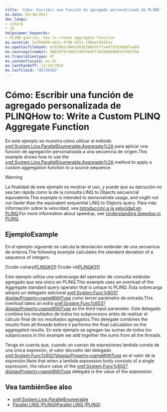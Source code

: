 ```yaml
---
title: 'Cómo: Escribir una función de agregado personalizada de PLINQ'
ms.date: 03/30/2017
dev_langs:
- csharp
- vb
helpviewer_keywords:
- PLINQ queries, how to create aggregate function
ms.assetid: 5a70dd49-ab2a-4798-b551-196ee7042b1a
ms.openlocfilehash: dc03802c960c0926380d7b7fa44fdf436b8fea89
ms.sourcegitcommit: d8020797a6657d0fbbdff362b80300815f682f94
ms.translationtype: HT
ms.contentlocale: es-ES
ms.lasthandoff: 11/24/2020
ms.locfileid: "95734262"
---
```

# <a name="how-to-write-a-custom-plinq-aggregate-function"></a><span data-ttu-id="69b83-102">Cómo: Escribir una función de agregado personalizada de PLINQ</span><span class="sxs-lookup"><span data-stu-id="69b83-102">How to: Write a Custom PLINQ Aggregate Function</span></span>

<span data-ttu-id="69b83-103">En este ejemplo se muestra cómo utilizar el método <xref:System.Linq.ParallelEnumerable.Aggregate%2A> para aplicar una función de agregación personalizada a una secuencia de origen.</span><span class="sxs-lookup"><span data-stu-id="69b83-103">This example shows how to use the <xref:System.Linq.ParallelEnumerable.Aggregate%2A> method to apply a custom aggregation function to a source sequence.</span></span>  
  
> [!WARNING]
> <span data-ttu-id="69b83-104">La finalidad de este ejemplo es mostrar el uso, y puede que su ejecución no sea tan rápida como la de la consulta LINQ to Objects secuencial equivalente.</span><span class="sxs-lookup"><span data-stu-id="69b83-104">This example is intended to demonstrate usage, and might not run faster than the equivalent sequential LINQ to Objects query.</span></span> <span data-ttu-id="69b83-105">Para más información sobre la velocidad, vea [Introducción a la velocidad en PLINQ](understanding-speedup-in-plinq.md).</span><span class="sxs-lookup"><span data-stu-id="69b83-105">For more information about speedup, see [Understanding Speedup in PLINQ](understanding-speedup-in-plinq.md).</span></span>  
  
## <a name="example"></a><span data-ttu-id="69b83-106">Ejemplo</span><span class="sxs-lookup"><span data-stu-id="69b83-106">Example</span></span>  

 <span data-ttu-id="69b83-107">En el ejemplo siguiente se calcula la desviación estándar de una secuencia de enteros.</span><span class="sxs-lookup"><span data-stu-id="69b83-107">The following example calculates the standard deviation of a sequence of integers.</span></span>  
  
 [!code-csharp[PLINQ#31](../../../samples/snippets/csharp/VS_Snippets_Misc/plinq/cs/plinqsamples.cs#31)]
 [!code-vb[PLINQ#31](../../../samples/snippets/visualbasic/VS_Snippets_Misc/plinq/vb/plinqsnippets1.vb#31)]  
  
 <span data-ttu-id="69b83-108">Este ejemplo utiliza una sobrecarga del operador de consulta estándar agregado que sea único en PLINQ.</span><span class="sxs-lookup"><span data-stu-id="69b83-108">This example uses an overload of the Aggregate standard query operator that is unique to PLINQ.</span></span> <span data-ttu-id="69b83-109">Esta sobrecarga adopta un delegado adicional <xref:System.Func%603?displayProperty=nameWithType> como tercer parámetro de entrada.</span><span class="sxs-lookup"><span data-stu-id="69b83-109">This overload takes an extra <xref:System.Func%603?displayProperty=nameWithType> as the third input parameter.</span></span> <span data-ttu-id="69b83-110">Este delegado combina los resultados de todos los subprocesos antes de realizar el cálculo final de los resultados agregados.</span><span class="sxs-lookup"><span data-stu-id="69b83-110">This delegate combines the results from all threads before it performs the final calculation on the aggregated results.</span></span> <span data-ttu-id="69b83-111">En este ejemplo se agregan las sumas de todos los subprocesos.</span><span class="sxs-lookup"><span data-stu-id="69b83-111">In this example we add together the sums from all the threads.</span></span>  
  
 <span data-ttu-id="69b83-112">Tenga en cuenta que, cuando un cuerpo de expresiones lambda consta de una única expresión, el valor devuelto del delegado <xref:System.Func%602?displayProperty=nameWithType> es el valor de la expresión.</span><span class="sxs-lookup"><span data-stu-id="69b83-112">Note that when a lambda expression body consists of a single expression, the return value of the <xref:System.Func%602?displayProperty=nameWithType> delegate is the value of the expression.</span></span>  
  
## <a name="see-also"></a><span data-ttu-id="69b83-113">Vea también</span><span class="sxs-lookup"><span data-stu-id="69b83-113">See also</span></span>

- <xref:System.Linq.ParallelEnumerable>
- [<span data-ttu-id="69b83-114">Parallel LINQ (PLINQ)</span><span class="sxs-lookup"><span data-stu-id="69b83-114">Parallel LINQ (PLINQ)</span></span>](introduction-to-plinq.md)
